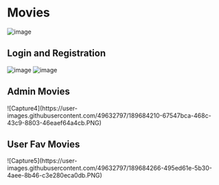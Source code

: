 <h1> Movies </h1>

![image](https://user-images.githubusercontent.com/49632797/189683348-08731757-0dab-491b-9c66-32c5b2a5a116.png)

<h2> Login and Registration </h2>

![image](https://user-images.githubusercontent.com/49632797/189684610-ad589852-5d9a-46bd-976a-112a57c61ba0.png)
![image](https://user-images.githubusercontent.com/49632797/189684699-f5702a7d-98d3-459b-b745-62ff57fc2b5c.png)

<h2> Admin Movies </h2>
![Capture4](https://user-images.githubusercontent.com/49632797/189684210-67547bca-468c-43c9-8803-46eaef64a4cb.PNG)

<h2> User Fav Movies </h2>
![Capture5](https://user-images.githubusercontent.com/49632797/189684266-495ed61e-5b30-4aee-8b46-c3e280eca0db.PNG)
